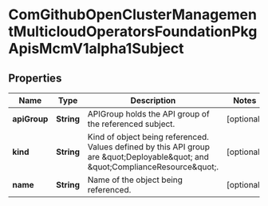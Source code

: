 
# ComGithubOpenClusterManagementMulticloudOperatorsFoundationPkgApisMcmV1alpha1Subject

## Properties
Name | Type | Description | Notes
------------ | ------------- | ------------- | -------------
**apiGroup** | **String** | APIGroup holds the API group of the referenced subject. |  [optional]
**kind** | **String** | Kind of object being referenced. Values defined by this API group are \&quot;Deployable\&quot; and \&quot;ComplianceResource\&quot;. |  [optional]
**name** | **String** | Name of the object being referenced. |  [optional]



